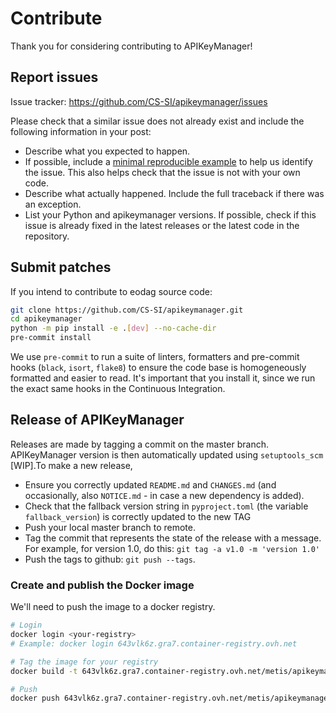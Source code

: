 # Contribute

Thank you for considering contributing to APIKeyManager!

## Report issues

Issue tracker: <https://github.com/CS-SI/apikeymanager/issues>

Please check that a similar issue does not already exist and include the
following information in your post:

- Describe what you expected to happen.
- If possible, include a [minimal reproducible
  example](https://stackoverflow.com/help/minimal-reproducible-example)
  to help us identify the issue. This also helps check that the issue
  is not with your own code.
- Describe what actually happened. Include the full traceback if there
  was an exception.
- List your Python and apikeymanager versions. If possible, check if this
  issue is already fixed in the latest releases or the latest code in
  the repository.

## Submit patches

If you intend to contribute to eodag source code:

```bash
git clone https://github.com/CS-SI/apikeymanager.git
cd apikeymanager
python -m pip install -e .[dev] --no-cache-dir
pre-commit install
```

We use `pre-commit` to run a suite of linters, formatters and pre-commit
hooks (`black`, `isort`, `flake8`) to ensure the code base is
homogeneously formatted and easier to read. It's important that you
install it, since we run the exact same hooks in the Continuous
Integration.

## Release of APIKeyManager

Releases are made by tagging a commit on the master branch. APIKeyManager
version is then automatically updated using
`setuptools_scm` [WIP].To make a new release,

- Ensure you correctly updated
  `README.md` and
  `CHANGES.md` (and occasionally, also
  `NOTICE.md` - in case a new dependency is
  added).
- Check that the fallback version string in
  `pyproject.toml` (the variable
  `fallback_version`) is correctly
  updated to the new TAG
- Push your local master branch to remote.
- Tag the commit that represents the state of the release with a
  message. For example, for version 1.0, do this:
  `git tag -a v1.0 -m 'version 1.0'`
- Push the tags to github: `git push
--tags`.

### Create and publish the Docker image

We'll need to push the image to a docker registry.

```bash
# Login
docker login <your-registry>
# Example: docker login 643vlk6z.gra7.container-registry.ovh.net

# Tag the image for your registry
docker build -t 643vlk6z.gra7.container-registry.ovh.net/metis/apikeymanager:<version> .

# Push
docker push 643vlk6z.gra7.container-registry.ovh.net/metis/apikeymanager:<version>
```
